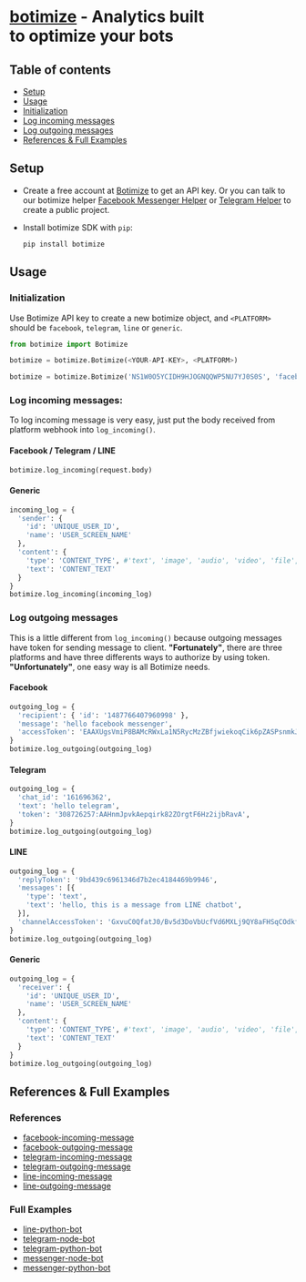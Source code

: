 # [botimize](http://botimize.io) - Analytics built to optimize your bots


## Table of contents

- [Setup](#setup)
- [Usage](#usage)
- [Initialization](#initialization)
- [Log incoming messages](#log-incoming-messages)
- [Log outgoing messages](#log-outgoing-messages)
- [References & Full Examples](#references--full-examples)

## Setup

* Create a free account at [Botimize](http://botimize.io) to get an API key. Or you can talk to our botimize helper [Facebook Messenger Helper](http://m.me/botimize.helper) or [Telegram Helper](http://t.me/botimize.helper) to create a public project.
* Install botimize SDK with `pip`:

  ```shell
  pip install botimize
  ```

## Usage

### Initialization

Use Botimize API key to create a new botimize object, and `<PLATFORM>` should be `facebook`, `telegram`, `line` or `generic`.

  ```python
  from botimize import Botimize
  ```
  ```python
  botimize = botimize.Botimize(<YOUR-API-KEY>, <PLATFORM>)
  ```
  ```python
  botimize = botimize.Botimize('NS1W0O5YCIDH9HJOGNQQWP5NU7YJ0S0S', 'facebook')
  ```

### Log incoming messages:

To log incoming message is very easy, just put the body received from platform webhook into `log_incoming()`.

#### Facebook / Telegram / LINE
  ```python
  botimize.log_incoming(request.body)
  ```

#### Generic
  ```python
  incoming_log = {
    'sender': {
      'id': 'UNIQUE_USER_ID',
      'name': 'USER_SCREEN_NAME'
    },
    'content': {
      'type': 'CONTENT_TYPE', #'text', 'image', 'audio', 'video', 'file', 'location'
      'text': 'CONTENT_TEXT'
    }
  }
  botimize.log_incoming(incoming_log)
  ```

### Log outgoing messages

This is a little different from `log_incoming()` because outgoing messages have token for sending message to client. **"Fortunately"**, there are three platforms and have three differents ways to authorize by using token. **"Unfortunately"**, one easy way is all Botimize needs.

#### Facebook 
  ```python
  outgoing_log = {
    'recipient': { 'id': '1487766407960998' },
    'message': 'hello facebook messenger',
    'accessToken': 'EAAXUgsVmiP8BAMcRWxLa1N5RycMzZBfjwiekoqCik6pZASPsnmkJtG29gp5QXdyMaKfFg0iZCIDlqhfhTZCLqRKuM4hUCfdZBcxl8GzKgZA0AwI8syxG49M9OaZCsjyZC8FPg30yIRDFG5hp9jNNtvqtWW0KKzB9a59rTkZBsgz2oe4QZDZD'
  }
  botimize.log_outgoing(outgoing_log)
  ```

#### Telegram
  ```python
  outgoing_log = {
    'chat_id': '161696362',
    'text': 'hello telegram',
    'token': '308726257:AAHnmJpvkAepqirk82ZOrgtF6Hz2ijbRavA',
  }
  botimize.log_outgoing(outgoing_log)
  ```

#### LINE
  ```python
  outgoing_log = {
    'replyToken': '9bd439c6961346d7b2ec4184469b9946',
    'messages': [{
      'type': 'text',
      'text': 'hello, this is a message from LINE chatbot',
    }],
    'channelAccessToken': 'GxvuC0QfatJ0/Bv5d3DoVbUcfVd6MXLj9QY8aFHSqCOdkfjD1I5dtbKZBNMbmLmwKox1Ktd0Kcwfsxm9S5OmIwQoChcV1gPlK/1CI8cUe3eqaG/UrqL65y1Birb6rnssT0Acaz+7Lr7V2WVnwrQdB04t89/1O/w1cDnyilFU=',
  }
  botimize.log_outgoing(outgoing_log)
  ```

#### Generic
  ```python
  outgoing_log = {
    'receiver': {
      'id': 'UNIQUE_USER_ID',
      'name': 'USER_SCREEN_NAME'
    },
    'content': {
      'type': 'CONTENT_TYPE', #'text', 'image', 'audio', 'video', 'file', 'location'
      'text': 'CONTENT_TEXT'
    }
  }
  botimize.log_outgoing(outgoing_log)
  ```

## References & Full Examples

### References
* [facebook-incoming-message](https://developers.facebook.com/docs/messenger-platform/webhook-reference#format)
* [facebook-outgoing-message](https://developers.facebook.com/docs/messenger-platform/send-api-reference#request)
* [telegram-incoming-message](https://core.telegram.org/bots/api#getting-updates)
* [telegram-outgoing-message](https://core.telegram.org/bots/api#sendmessage)
* [line-incoming-message](https://devdocs.line.me/en/#webhook-event-object)
* [line-outgoing-message](https://devdocs.line.me/en/?shell#reply-message)

### Full Examples
* [line-python-bot](https://github.com/botimize/line-python-bot)
* [telegram-node-bot](https://github.com/botimize/telegram-node-bot)
* [telegram-python-bot](https://github.com/botimize/telegram-python-bot)
* [messenger-node-bot](https://github.com/botimize/messenger-node-bot)
* [messenger-python-bot](https://github.com/botimize/messenger-python-bot)
